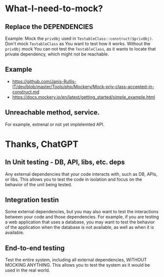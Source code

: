 # What-I-need-to-mock?

## Replace the DEPENDENCIES
Example: Mock the `privObj` used in `TestableClass::construct($privObj)`. Don't mock `TestableClass` as You want to test how it works. Without the `privObj` mock You can not test the `TestableClass`, as it wants to locate that private dependency, which might not be reachable.
 
## Example
* https://github.com/Janis-Rullis-IT/dev/blob/master/Tools/php/Mockery/Mock-priv-class-accepted-in-construct.md
* https://docs.mockery.io/en/latest/getting_started/simple_example.html
 
## Unreachable method, service.
For example, extrenal or not yet implelemted API.
 

# Thanks, ChatGPT
 
## In Unit testing - DB, API, libs, etc. deps

Any external dependencies that your code interacts with, such as DB, APIs, or libs.
This allows you to test the code in isolation and focus on the behavior of the unit being tested.

## Integration testin

Some external dependencies, but you may also want to test the interactions between your code and those dependencies.
For example, if you are testing a web application that uses a database, you may want to test the behavior of the application when the database is not available, as well as when it is available.

## End-to-end testing

Test the entire system, including all external dependencies, WITHOUT MOCKING ANYTHING. This allows you to test the system as it would be used in the real world.
